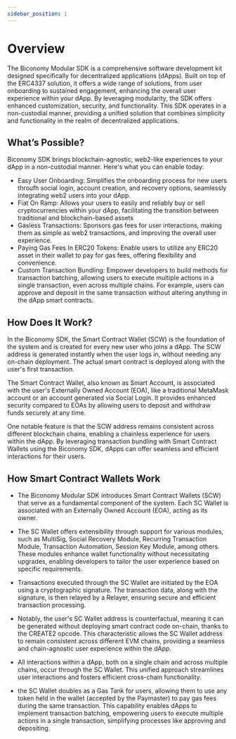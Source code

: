 ```yaml
---
sidebar_position: 1
---
```


# Overview

The Biconomy Modular SDK is a comprehensive software development kit designed specifically for decentralized applications (dApps). Built on top of the ERC4337 solution, it offers a wide range of solutions, from user onboarding to sustained engagement, enhancing the overall user experience within your dApp. By leveraging modularity, the SDK offers enhanced customization, security, and functionality. This SDK operates in a non-custodial manner, providing a unified solution that combines simplicity and functionality in the realm of decentralized applications.


## What’s Possible?

Biconomy SDK brings blockchain-agnostic, web2-like experiences to your dApp in a non-custodial manner. Here's what you can enable today:

- Easy User Onboarding: Simplifies the onboarding process for new users throufh social login, account creation, and recovery options, seamlessly integrating web2 users into your dApp.
- Fiat On Ramp: Allows your users to easily and reliably buy or sell cryptocurrencies within your dApp, facilitating the transition between traditional and blockchain-based assets
- Gasless Transactions: Sponsors gas fees for user interactions, making them as simple as web2 transactions, and improving the overall user experience.
- Paying Gas Fees In ERC20 Tokens: Enable users to utilize any ERC20 asset in their wallet to pay for gas fees, offering flexibility and convenience. 
- Custom Transaction Bundling: Empower developers to build methods for transaction batching, allowing users to execute multiple actions in a single transaction, even across multiple chains. For example, users can approve and deposit in the same transaction without altering anything in the dApp smart contracts.

## How Does It Work?

In the Biconomy SDK, the Smart Contract Wallet (SCW) is the foundation of the system and is created for every new user who joins a dApp. The SCW address is generated instantly when the user logs in, without needing any on-chain deployment. The actual smart contract is deployed along with the user's first transaction.

The Smart Contract Wallet, also known as Smart Account, is associated with the user's Externally Owned Account (EOA), like a traditional MetaMask account or an account generated via Social Login. It provides enhanced security compared to EOAs by allowing users to deposit and withdraw funds securely at any time.

One notable feature is that the SCW address remains consistent across different blockchain chains, enabling a chainless experience for users within the dApp. By leveraging transaction bundling with Smart Contract Wallets using the Biconomy SDK, dApps can offer seamless and efficient interactions for their users.

## How Smart Contract Wallets Work

- The Biconomy Modular SDK introduces Smart Contract Wallets (SCW) that serve as a fundamental component of the system. Each SC Wallet is associated with an Externally Owned Account (EOA), acting as its owner.

- The SC Wallet offers extensibility through support for various modules, such as MultiSig, Social Recovery Module, Recurring Transaction Module, Transaction Automation, Session Key Module, among others. These modules enhance wallet functionality without necessitating upgrades, enabling developers to tailor the user experience based on specific requirements.

- Transactions executed through the SC Wallet are initiated by the EOA using a cryptographic signature. The transaction data, along with the signature, is then relayed by a Relayer, ensuring secure and efficient transaction processing.

- Notably, the user's SC Wallet address is counterfactual, meaning it can be generated without deploying smart contract code on-chain, thanks to the CREATE2 opcode. This characteristic allows the SC Wallet address to remain consistent across different EVM chains, providing a seamless and chain-agnostic user experience within the dApp. 

- All interactions within a dApp, both on a single chain and across multiple chains, occur through the SC Wallet. This unified approach streamlines user interactions and fosters efficient cross-chain functionality.

- the SC Wallet doubles as a Gas Tank for users, allowing them to use any token held in the wallet (accepted by the Paymaster) to pay gas fees during the same transaction. This capability enables dApps to implement transaction batching, empowering users to execute multiple actions in a single transaction, simplifying processes like approving and depositing.

